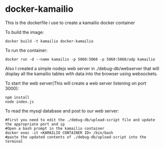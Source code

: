 # docker-kamailio

This is the dockerfile i use to create a kamailio docker container

To build the image:

    docker build -t kamailio docker-kamailio
To run the container:

    docker run -d --name kamailio -p 5060:5060 -p 5060:5060/udp kamailio
    
Also I created a simple nodejs web server in ./debug-db/webserver that will display all the kamailio tables with data into the browser using websockets.

To start the web server(This will create a web server listening on port 3000):

    npm install
    node index.js

To read the mysql database and post to our web server:

    #First you need to edit the ./debug-db/upload-script file and update the appropriate port and ip
    #Open a bash prompt in the kamailio container
    docker exec -it <KAMAILIO CONTAINER ID> /bin/bash
    #paste the updated contents of ./debug-db/upload-script into the terminal
